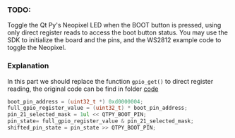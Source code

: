 ### TODO:

Toggle the Qt Py's Neopixel LED when the BOOT button is pressed, using only direct register reads to access the boot button status. You may use the SDK to initialize the board and the pins, and the WS2812 example code to toggle the Neopixel. 



### Explanation

In this part we should replace the function `gpio_get()` to direct register reading, the original code can be find in folder [code](https://github.com/ese-detkin-lab/ese5190-2022-lab2b-esp/tree/main/code)

```c
boot_pin_address = (uint32_t *) 0xd0000004;
full_gpio_register_value = (uint32_t) * boot_pin_address;
pin_21_selected_mask = 1ul << QTPY_BOOT_PIN;
pin_state= full_gpio_register_value & pin_21_selected_mask;
shifted_pin_state = pin_state >> QTPY_BOOT_PIN;
```

